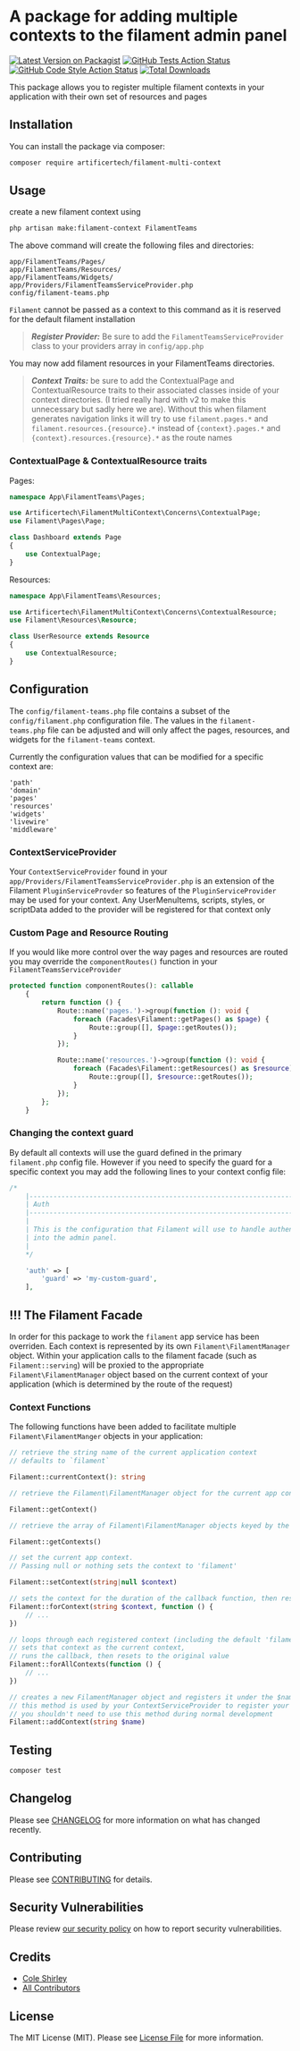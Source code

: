# A package for adding multiple contexts to the filament admin panel

[![Latest Version on Packagist](https://img.shields.io/packagist/v/artificertech/filament-multi-context.svg?style=flat-square)](https://packagist.org/packages/artificertech/filament-multi-context)
[![GitHub Tests Action Status](https://img.shields.io/github/workflow/status/artificertech/filament-multi-context/run-tests?label=tests)](https://github.com/artificertech/filament-multi-context/actions?query=workflow%3Arun-tests+branch%3Amain)
[![GitHub Code Style Action Status](https://img.shields.io/github/workflow/status/artificertech/filament-multi-context/Check%20&%20fix%20styling?label=code%20style)](https://github.com/artificertech/filament-multi-context/actions?query=workflow%3A"Check+%26+fix+styling"+branch%3Amain)
[![Total Downloads](https://img.shields.io/packagist/dt/artificertech/filament-multi-context.svg?style=flat-square)](https://packagist.org/packages/artificertech/filament-multi-context)

This package allows you to register multiple filament contexts in your
application with their own set of resources and pages

## Installation

You can install the package via composer:

```bash
composer require artificertech/filament-multi-context
```

## Usage

create a new filament context using

```bash
php artisan make:filament-context FilamentTeams
```

The above command will create the following files and directories:

```
app/FilamentTeams/Pages/
app/FilamentTeams/Resources/
app/FilamentTeams/Widgets/
app/Providers/FilamentTeamsServiceProvider.php
config/filament-teams.php
```

`Filament` cannot be passed as a context to this command as it is reserved for
the default filament installation

> **_Register Provider:_** Be sure to add the `FilamentTeamsServiceProvider`
> class to your providers array in `config/app.php`

You may now add filament resources in your FilamentTeams directories.

> **_Context Traits:_** be sure to add the ContextualPage and ContextualResource
> traits to their associated classes inside of your context directories. (I
> tried really hard with v2 to make this unnecessary but sadly here we are).
> Without this when filament generates navigation links it will try to use
> `filament.pages.*` and `filament.resources.{resource}.*` instead of
> `{context}.pages.*` and `{context}.resources.{resource}.*` as the route names

### ContextualPage & ContextualResource traits

Pages:

```php
namespace App\FilamentTeams\Pages;

use Artificertech\FilamentMultiContext\Concerns\ContextualPage;
use Filament\Pages\Page;

class Dashboard extends Page
{
    use ContextualPage;
}
```

Resources:

```php
namespace App\FilamentTeams\Resources;

use Artificertech\FilamentMultiContext\Concerns\ContextualResource;
use Filament\Resources\Resource;

class UserResource extends Resource
{
    use ContextualResource;
}
```

## Configuration

The `config/filament-teams.php` file contains a subset of the
`config/filament.php` configuration file. The values in the `filament-teams.php`
file can be adjusted and will only affect the pages, resources, and widgets for
the `filament-teams` context.

Currently the configuration values that can be modified for a specific context
are:

```
'path'
'domain'
'pages'
'resources'
'widgets'
'livewire'
'middleware'
```

### ContextServiceProvider

Your `ContextServiceProvider` found in your
`app/Providers/FilamentTeamsServiceProvider.php` is an extension of the Filament
`PluginServiceProvder` so features of the `PluginServiceProvider` may be used
for your context. Any UserMenuItems, scripts, styles, or scriptData added to
the provider will be registered for that context only

### Custom Page and Resource Routing

If you would like more control over the way pages and resources are routed you
may override the `componentRoutes()` function in your
`FilamentTeamsServiceProvider`

```php
protected function componentRoutes(): callable
    {
        return function () {
            Route::name('pages.')->group(function (): void {
                foreach (Facades\Filament::getPages() as $page) {
                    Route::group([], $page::getRoutes());
                }
            });

            Route::name('resources.')->group(function (): void {
                foreach (Facades\Filament::getResources() as $resource) {
                    Route::group([], $resource::getRoutes());
                }
            });
        };
    }
```

### Changing the context guard

By default all contexts will use the guard defined in the primary `filament.php`
config file. However if you need to specify the guard for a specific context you
may add the following lines to your context config file:

```php
/*
    |--------------------------------------------------------------------------
    | Auth
    |--------------------------------------------------------------------------
    |
    | This is the configuration that Filament will use to handle authentication
    | into the admin panel.
    |
    */

    'auth' => [
        'guard' => 'my-custom-guard',
    ],
```

## !!! The Filament Facade

In order for this package to work the `filament` app service has been overriden.
Each context is represented by its own `Filament\FilamentManager` object. Within
your application calls to the filament facade (such as `Filament::serving`) will
be proxied to the appropriate `Filament\FilamentManager` object based on the
current context of your application (which is determined by the route of the
request)

### Context Functions

The following functions have been added to facilitate multiple
`Filament\FilamentManger` objects in your application:

```php
// retrieve the string name of the current application context
// defaults to `filament`

Filament::currentContext(): string
```

```php
// retrieve the Filament\FilamentManager object for the current app context

Filament::getContext()
```

```php
// retrieve the array of Filament\FilamentManager objects keyed by the context name

Filament::getContexts()
```

```php
// set the current app context.
// Passing null or nothing sets the context to 'filament'

Filament::setContext(string|null $context)
```

```php
// sets the context for the duration of the callback function, then resets it back to the original value
Filament::forContext(string $context, function () {
    // ...
})
```

```php
// loops through each registered context (including the default 'filament' context),
// sets that context as the current context,
// runs the callback, then resets to the original value
Filament::forAllContexts(function () {
    // ...
})
```

```php
// creates a new FilamentManager object and registers it under the $name context
// this method is used by your ContextServiceProvider to register your context
// you shouldn't need to use this method during normal development
Filament::addContext(string $name)
```

## Testing

```bash
composer test
```

## Changelog

Please see [CHANGELOG](CHANGELOG.md) for more information on what has changed
recently.

## Contributing

Please see
[CONTRIBUTING](https://github.com/spatie/.github/blob/main/CONTRIBUTING.md) for
details.

## Security Vulnerabilities

Please review [our security policy](../../security/policy) on how to report
security vulnerabilities.

## Credits

- [Cole Shirley](https://github.com/cole.shirley)
- [All Contributors](../../contributors)

## License

The MIT License (MIT). Please see [License File](LICENSE.md) for more
information.
